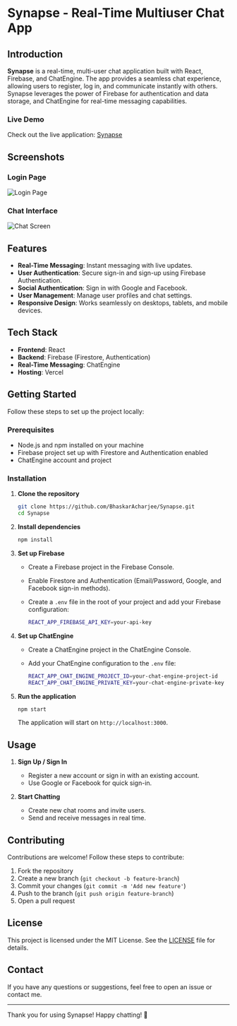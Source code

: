 # Synapse - Real-Time Multiuser Chat App

## Introduction

**Synapse** is a real-time, multi-user chat application built with React, Firebase, and ChatEngine. The app provides a seamless chat experience, allowing users to register, log in, and communicate instantly with others. Synapse leverages the power of Firebase for authentication and data storage, and ChatEngine for real-time messaging capabilities.

### Live Demo
Check out the live application: [Synapse](https://synapse-chat.vercel.app/)

## Screenshots

### Login Page
![Login Page](https://github.com/BhaskarAcharjee/Synapse/assets/76872572/1863ee07-68a3-4071-9fdb-6c32651703d9)

### Chat Interface
![Chat Screen](https://github.com/BhaskarAcharjee/Synapse/assets/76872572/daff0104-71be-4c8a-8a61-d866fe7ee6a8)


## Features

- **Real-Time Messaging**: Instant messaging with live updates.
- **User Authentication**: Secure sign-in and sign-up using Firebase Authentication.
- **Social Authentication**: Sign in with Google and Facebook.
- **User Management**: Manage user profiles and chat settings.
- **Responsive Design**: Works seamlessly on desktops, tablets, and mobile devices.

## Tech Stack

- **Frontend**: React
- **Backend**: Firebase (Firestore, Authentication)
- **Real-Time Messaging**: ChatEngine
- **Hosting**: Vercel

## Getting Started

Follow these steps to set up the project locally:

### Prerequisites

- Node.js and npm installed on your machine
- Firebase project set up with Firestore and Authentication enabled
- ChatEngine account and project

### Installation

1. **Clone the repository**

   ```sh
   git clone https://github.com/BhaskarAcharjee/Synapse.git
   cd Synapse
   ```

2. **Install dependencies**

   ```sh
   npm install
   ```

3. **Set up Firebase**

   - Create a Firebase project in the Firebase Console.
   - Enable Firestore and Authentication (Email/Password, Google, and Facebook sign-in methods).
   - Create a `.env` file in the root of your project and add your Firebase configuration:

     ```sh
     REACT_APP_FIREBASE_API_KEY=your-api-key
     ```

4. **Set up ChatEngine**

   - Create a ChatEngine project in the ChatEngine Console.
   - Add your ChatEngine configuration to the `.env` file:

     ```sh
     REACT_APP_CHAT_ENGINE_PROJECT_ID=your-chat-engine-project-id
     REACT_APP_CHAT_ENGINE_PRIVATE_KEY=your-chat-engine-private-key
     ```

5. **Run the application**

   ```sh
   npm start
   ```

   The application will start on `http://localhost:3000`.

## Usage

1. **Sign Up / Sign In**
   - Register a new account or sign in with an existing account.
   - Use Google or Facebook for quick sign-in.

2. **Start Chatting**
   - Create new chat rooms and invite users.
   - Send and receive messages in real time.

## Contributing

Contributions are welcome! Follow these steps to contribute:

1. Fork the repository
2. Create a new branch (`git checkout -b feature-branch`)
3. Commit your changes (`git commit -m 'Add new feature'`)
4. Push to the branch (`git push origin feature-branch`)
5. Open a pull request

## License

This project is licensed under the MIT License. See the [LICENSE](LICENSE) file for details.

## Contact

If you have any questions or suggestions, feel free to open an issue or contact me.

---

Thank you for using Synapse! Happy chatting! 🚀
